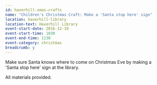 ```yaml
---
id: haverhill-xmas-crafts
name: "Children's Christmas Craft: Make a 'Santa stop here' sign"
location: haverhill-library
location-text: Haverhill Library
event-start-date: 2016-12-19
event-start-time: 1030
event-end-time: 1130
event-category: christmas
breadcrumb: y
---
```


Make sure Santa knows where to come on Christmas Eve by making a 'Santa stop here' sign at the library.

All materials provided.
